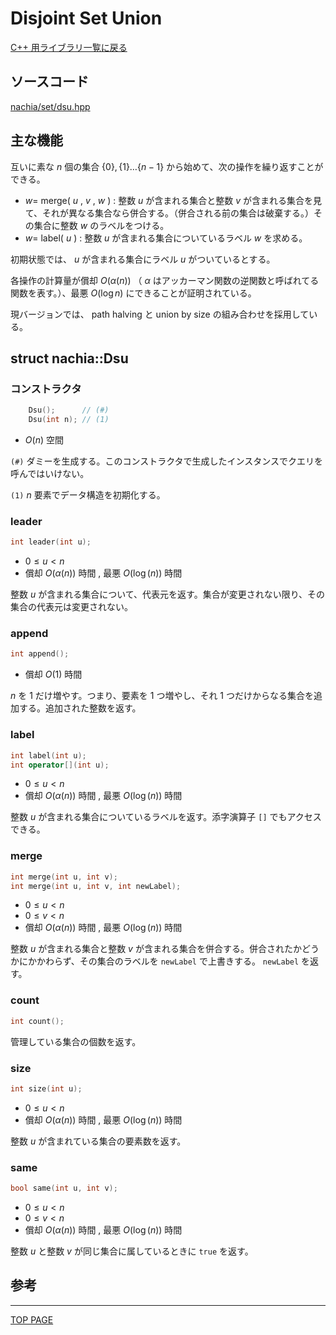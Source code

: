 # Disjoint Set Union

[C++ 用ライブラリ一覧に戻る](../index.md)

## ソースコード

[nachia/set/dsu.hpp](https://github.com/NachiaVivias/cp-library/blob/main/Cpp/Include/nachia/set/dsu.hpp)

## 主な機能

互いに素な $n$ 個の集合 $\lbrace 0\rbrace , \lbrace 1\rbrace \ldots \lbrace n-1\rbrace$ から始めて、次の操作を繰り返すことができる。

- $w=$ merge( $u$ , $v$ , $w$ ) : 整数 $u$ が含まれる集合と整数 $v$ が含まれる集合を見て、それが異なる集合なら併合する。（併合される前の集合は破棄する。）その集合に整数 $w$ のラベルをつける。
- $w=$ label( $u$ ) : 整数 $u$ が含まれる集合についているラベル $w$ を求める。

初期状態では、 $u$ が含まれる集合にラベル $u$ がついているとする。

各操作の計算量が償却 $O(\alpha (n))$ （ $\alpha$ はアッカーマン関数の逆関数と呼ばれてる関数を表す。）、最悪 $O(\log n)$ にできることが証明されている。

現バージョンでは、 path halving と union by size の組み合わせを採用している。

## struct nachia::Dsu

### コンストラクタ

```c++
    Dsu();      // (#)
    Dsu(int n); // (1)
```

- $O(n)$ 空間

`(#)` ダミーを生成する。このコンストラクタで生成したインスタンスでクエリを呼んではいけない。

`(1)` $n$ 要素でデータ構造を初期化する。

### leader

```c++
int leader(int u);
```

- $0\leq u \lt n$
- 償却 $O(\alpha (n))$ 時間 , 最悪 $O(\log (n))$ 時間

整数 $u$ が含まれる集合について、代表元を返す。集合が変更されない限り、その集合の代表元は変更されない。

### append

```c++
int append();
```

- 償却 $O(1)$ 時間

$n$ を $1$ だけ増やす。つまり、要素を $1$ つ増やし、それ $1$ つだけからなる集合を追加する。追加された整数を返す。

### label

```c++
int label(int u);
int operator[](int u);
```

- $0\leq u \lt n$
- 償却 $O(\alpha (n))$ 時間 , 最悪 $O(\log (n))$ 時間

整数 $u$ が含まれる集合についているラベルを返す。添字演算子 `[]` でもアクセスできる。

### merge

```c++
int merge(int u, int v);
int merge(int u, int v, int newLabel);
```

- $0\leq u \lt n$
- $0\leq v \lt n$
- 償却 $O(\alpha (n))$ 時間 , 最悪 $O(\log (n))$ 時間

整数 $u$ が含まれる集合と整数 $v$ が含まれる集合を併合する。併合されたかどうかにかかわらず、その集合のラベルを `newLabel` で上書きする。 `newLabel` を返す。

### count

```c++
int count();
```

管理している集合の個数を返す。

### size

```c++
int size(int u);
```

- $0\leq u \lt n$
- 償却 $O(\alpha (n))$ 時間 , 最悪 $O(\log (n))$ 時間

整数 $u$ が含まれている集合の要素数を返す。

### same

```c++
bool same(int u, int v);
```

- $0\leq u \lt n$
- $0\leq v \lt n$
- 償却 $O(\alpha (n))$ 時間 , 最悪 $O(\log (n))$ 時間

整数 $u$ と整数 $v$ が同じ集合に属しているときに `true` を返す。

## 参考


---

[TOP PAGE](https://nachiavivias.github.io/cp-library/)


<script type="text/x-mathjax-config">MathJax.Hub.Config({tex2jax:{inlineMath:[['\$','\$']],processEscapes:true},CommonHTML: {matchFontHeight:false}});</script>
<script type="text/javascript" async src="https://cdnjs.cloudflare.com/ajax/libs/mathjax/2.7.1/MathJax.js?config=TeX-MML-AM_CHTML"></script>


